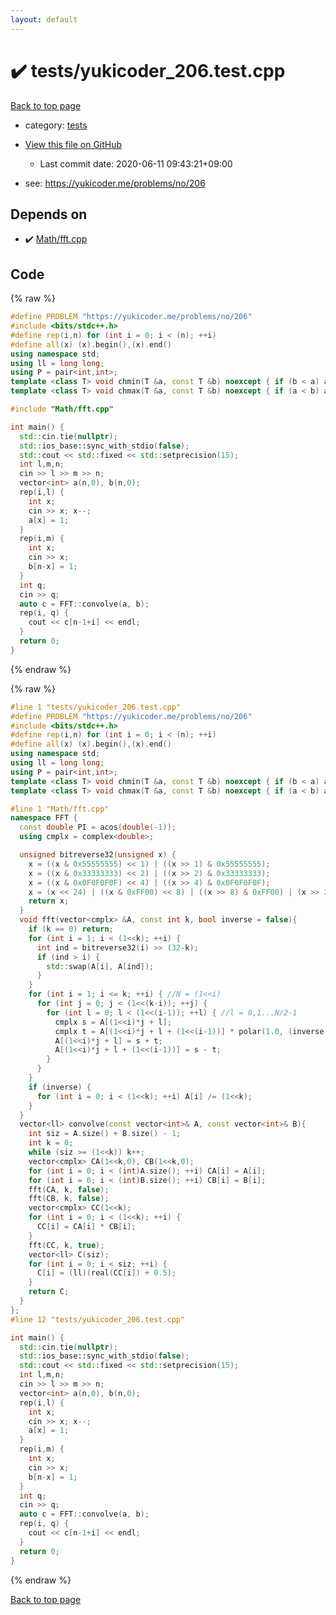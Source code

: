 ```yaml
---
layout: default
---
```


<!-- mathjax config similar to math.stackexchange -->
<script type="text/javascript" async
  src="https://cdnjs.cloudflare.com/ajax/libs/mathjax/2.7.5/MathJax.js?config=TeX-MML-AM_CHTML">
</script>
<script type="text/x-mathjax-config">
  MathJax.Hub.Config({
    TeX: { equationNumbers: { autoNumber: "AMS" }},
    tex2jax: {
      inlineMath: [ ['$','$'] ],
      processEscapes: true
    },
    "HTML-CSS": { matchFontHeight: false },
    displayAlign: "left",
    displayIndent: "2em"
  });
</script>

<script type="text/javascript" src="https://cdnjs.cloudflare.com/ajax/libs/jquery/3.4.1/jquery.min.js"></script>
<script src="https://cdn.jsdelivr.net/npm/jquery-balloon-js@1.1.2/jquery.balloon.min.js" integrity="sha256-ZEYs9VrgAeNuPvs15E39OsyOJaIkXEEt10fzxJ20+2I=" crossorigin="anonymous"></script>
<script type="text/javascript" src="../../assets/js/copy-button.js"></script>
<link rel="stylesheet" href="../../assets/css/copy-button.css" />


# :heavy_check_mark: tests/yukicoder_206.test.cpp

<a href="../../index.html">Back to top page</a>

* category: <a href="../../index.html#b61a6d542f9036550ba9c401c80f00ef">tests</a>
* <a href="{{ site.github.repository_url }}/blob/master/tests/yukicoder_206.test.cpp">View this file on GitHub</a>
    - Last commit date: 2020-06-11 09:43:21+09:00


* see: <a href="https://yukicoder.me/problems/no/206">https://yukicoder.me/problems/no/206</a>


## Depends on

* :heavy_check_mark: <a href="../../library/Math/fft.cpp.html">Math/fft.cpp</a>


## Code

<a id="unbundled"></a>
{% raw %}
```cpp
#define PROBLEM "https://yukicoder.me/problems/no/206"
#include <bits/stdc++.h>
#define rep(i,n) for (int i = 0; i < (n); ++i)
#define all(x) (x).begin(),(x).end()
using namespace std;
using ll = long long;
using P = pair<int,int>;
template <class T> void chmin(T &a, const T &b) noexcept { if (b < a) a = b; }
template <class T> void chmax(T &a, const T &b) noexcept { if (a < b) a = b; }

#include "Math/fft.cpp"

int main() {
  std::cin.tie(nullptr);
  std::ios_base::sync_with_stdio(false);
  std::cout << std::fixed << std::setprecision(15);
  int l,m,n;
  cin >> l >> m >> n;
  vector<int> a(n,0), b(n,0);
  rep(i,l) {
    int x;
    cin >> x; x--;
    a[x] = 1;
  }
  rep(i,m) {
    int x;
    cin >> x;
    b[n-x] = 1;
  }
  int q;
  cin >> q;
  auto c = FFT::convolve(a, b);
  rep(i, q) {
    cout << c[n-1+i] << endl;
  }
  return 0;
}
```
{% endraw %}

<a id="bundled"></a>
{% raw %}
```cpp
#line 1 "tests/yukicoder_206.test.cpp"
#define PROBLEM "https://yukicoder.me/problems/no/206"
#include <bits/stdc++.h>
#define rep(i,n) for (int i = 0; i < (n); ++i)
#define all(x) (x).begin(),(x).end()
using namespace std;
using ll = long long;
using P = pair<int,int>;
template <class T> void chmin(T &a, const T &b) noexcept { if (b < a) a = b; }
template <class T> void chmax(T &a, const T &b) noexcept { if (a < b) a = b; }

#line 1 "Math/fft.cpp"
namespace FFT {
  const double PI = acos(double(-1));
  using cmplx = complex<double>;

  unsigned bitreverse32(unsigned x) {
    x = ((x & 0x55555555) << 1) | ((x >> 1) & 0x55555555);
    x = ((x & 0x33333333) << 2) | ((x >> 2) & 0x33333333);
    x = ((x & 0x0F0F0F0F) << 4) | ((x >> 4) & 0x0F0F0F0F);
    x = (x << 24) | ((x & 0xFF00) << 8) | ((x >> 8) & 0xFF00) | (x >> 24);
    return x;
  }
  void fft(vector<cmplx> &A, const int k, bool inverse = false){
    if (k == 0) return;
    for (int i = 1; i < (1<<k); ++i) { 
      int ind = bitreverse32(i) >> (32-k);
      if (ind > i) {
        std::swap(A[i], A[ind]);
      }  
    }
    for (int i = 1; i <= k; ++i) { //N = (1<<i)
      for (int j = 0; j < (1<<(k-i)); ++j) { 
        for (int l = 0; l < (1<<(i-1)); ++l) { //l = 0,1...N/2-1
          cmplx s = A[(1<<i)*j + l];
          cmplx t = A[(1<<i)*j + l + (1<<(i-1))] * polar(1.0, (inverse ? -1 : 1)*2.0*PI*l/(1<<i));
          A[(1<<i)*j + l] = s + t;
          A[(1<<i)*j + l + (1<<(i-1))] = s - t;
        }
      }
    }
    if (inverse) {
      for (int i = 0; i < (1<<k); ++i) A[i] /= (1<<k);
    }
  }
  vector<ll> convolve(const vector<int>& A, const vector<int>& B){
    int siz = A.size() + B.size() - 1;
    int k = 0;
    while (siz >= (1<<k)) k++;
    vector<cmplx> CA(1<<k,0), CB(1<<k,0);
    for (int i = 0; i < (int)A.size(); ++i) CA[i] = A[i];
    for (int i = 0; i < (int)B.size(); ++i) CB[i] = B[i];
    fft(CA, k, false);
    fft(CB, k, false);
    vector<cmplx> CC(1<<k);
    for (int i = 0; i < (1<<k); ++i) {
      CC[i] = CA[i] * CB[i];
    }
    fft(CC, k, true);
    vector<ll> C(siz);
    for (int i = 0; i < siz; ++i) {
      C[i] = (ll)(real(CC[i]) + 0.5);
    }
    return C;
  }
};
#line 12 "tests/yukicoder_206.test.cpp"

int main() {
  std::cin.tie(nullptr);
  std::ios_base::sync_with_stdio(false);
  std::cout << std::fixed << std::setprecision(15);
  int l,m,n;
  cin >> l >> m >> n;
  vector<int> a(n,0), b(n,0);
  rep(i,l) {
    int x;
    cin >> x; x--;
    a[x] = 1;
  }
  rep(i,m) {
    int x;
    cin >> x;
    b[n-x] = 1;
  }
  int q;
  cin >> q;
  auto c = FFT::convolve(a, b);
  rep(i, q) {
    cout << c[n-1+i] << endl;
  }
  return 0;
}

```
{% endraw %}

<a href="../../index.html">Back to top page</a>

